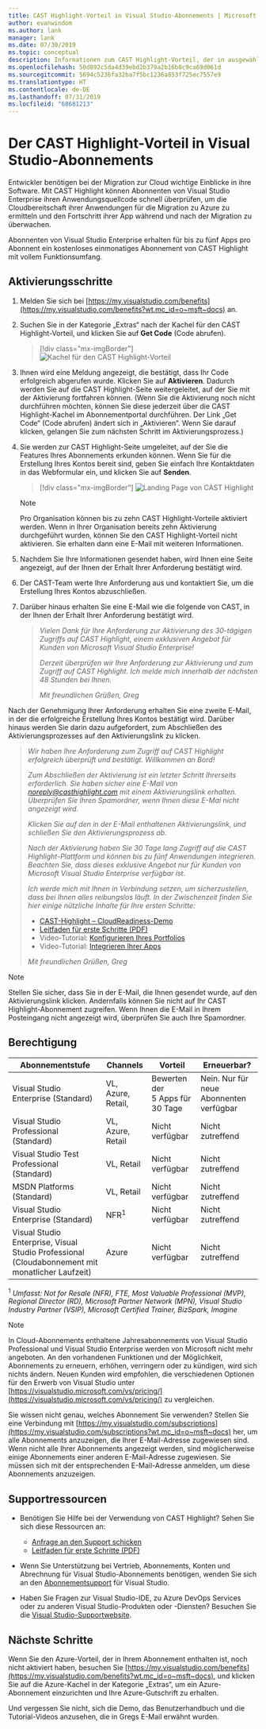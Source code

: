```yaml
---
title: CAST Highlight-Vorteil in Visual Studio-Abonnements | Microsoft-Dokumentation
author: evanwindom
ms.author: lank
manager: lank
ms.date: 07/30/2019
ms.topic: conceptual
description: Informationen zum CAST Highlight-Vorteil, der in ausgewählten Visual Studio-Abonnements enthalten ist
ms.openlocfilehash: 50d892c5da4d39ebd2b379a2b16b8c9ca69d061d
ms.sourcegitcommit: 5694c5236fa32ba7f5bc1236a853f725ec7557e9
ms.translationtype: HT
ms.contentlocale: de-DE
ms.lasthandoff: 07/31/2019
ms.locfileid: "68681213"
---
```

# <a name="the-cast-highlight-benefit-in-visual-studio-subscriptions"></a>Der CAST Highlight-Vorteil in Visual Studio-Abonnements
Entwickler benötigen bei der Migration zur Cloud wichtige Einblicke in ihre Software. Mit CAST Highlight können Abonnenten von Visual Studio Enterprise ihren Anwendungsquellcode schnell überprüfen, um die Cloudbereitschaft ihrer Anwendungen für die Migration zu Azure zu ermitteln und den Fortschritt ihrer App während und nach der Migration zu überwachen.

Abonnenten von Visual Studio Enterprise erhalten für bis zu fünf Apps pro Abonnent ein kostenloses einmonatiges Abonnement von CAST Highlight mit vollem Funktionsumfang.

## <a name="activation-steps"></a>Aktivierungsschritte
1. Melden Sie sich bei [https://my.visualstudio.com/benefits](https://my.visualstudio.com/benefits?wt.mc_id=o~msft~docs) an.

2. Suchen Sie in der Kategorie „Extras“ nach der Kachel für den CAST Highlight-Vorteil, und klicken Sie auf **Get Code** (Code abrufen).

   > [!div class="mx-imgBorder"]
   > ![Kachel für den CAST Highlight-Vorteil](_img/vs-cast-highlight/vs-cast-highlight-tile.png)

0. Ihnen wird eine Meldung angezeigt, die bestätigt, dass Ihr Code erfolgreich abgerufen wurde.  Klicken Sie auf **Aktivieren**. Dadurch werden Sie auf die CAST Highlight-Seite weitergeleitet, auf der Sie mit der Aktivierung fortfahren können.  (Wenn Sie die Aktivierung noch nicht durchführen möchten, können Sie diese jederzeit über die CAST Highlight-Kachel im Abonnementportal durchführen.  Der Link „Get Code“ (Code abrufen) ändert sich in „Aktivieren“. Wenn Sie darauf klicken, gelangen Sie zum nächsten Schritt im Aktivierungsprozess.)

0. Sie werden zur CAST Highlight-Seite umgeleitet, auf der Sie die Features Ihres Abonnements erkunden können.  Wenn Sie für die Erstellung Ihres Kontos bereit sind, geben Sie einfach Ihre Kontaktdaten in das Webformular ein, und klicken Sie auf **Senden**.

    > [!div class="mx-imgBorder"]
    > ![Landing Page von CAST Highlight](_img/vs-cast-highlight/vs-cast-highlight-landing.png)

   > [!NOTE]
   > Pro Organisation können bis zu zehn CAST Highlight-Vorteile aktiviert werden.  Wenn in Ihrer Organisation bereits zehn Aktivierung durchgeführt wurden, können Sie den CAST Highlight-Vorteil nicht aktivieren. Sie erhalten dann eine E-Mail mit weiteren Informationen.

0. Nachdem Sie Ihre Informationen gesendet haben, wird Ihnen eine Seite angezeigt, auf der Ihnen der Erhalt Ihrer Anforderung bestätigt wird.

0. Der CAST-Team werte Ihre Anforderung aus und kontaktiert Sie, um die Erstellung Ihres Kontos abzuschließen.

0. Darüber hinaus erhalten Sie eine E-Mail wie die folgende von CAST, in der Ihnen der Erhalt Ihrer Anforderung bestätigt wird.

   > *Vielen Dank für Ihre Anforderung zur Aktivierung des 30-tägigen Zugriffs auf CAST Highlight, einem exklusiven Angebot für Kunden von Microsoft Visual Studio Enterprise!*
   >
   > *Derzeit überprüfen wir Ihre Anforderung zur Aktivierung und zum Zugriff auf CAST Highlight. Ich melde mich innerhalb der nächsten 48 Stunden bei Ihnen.*
   >
   > *Mit freundlichen Grüßen,* 
   > *Greg*

Nach der Genehmigung Ihrer Anforderung erhalten Sie eine zweite E-Mail, in der die erfolgreiche Erstellung Ihres Kontos bestätigt wird. Darüber hinaus werden Sie darin dazu aufgefordert, zum Abschließen des Aktivierungsprozesses auf den Aktivierungslink zu klicken.

   > *Wir haben Ihre Anforderung zum Zugriff auf CAST Highlight erfolgreich überprüft und bestätigt. Willkommen an Bord!*
   >
   > *Zum Abschließen der Aktivierung ist ein letzter Schritt Ihrerseits erforderlich. Sie haben sicher eine E-Mail von noreply@casthighlight.com mit einem Aktivierungslink erhalten. Überprüfen Sie Ihren Spamordner, wenn Ihnen diese E-Mai nicht angezeigt wird.*
   >
   > *Klicken Sie auf den in der E-Mail enthaltenen Aktivierungslink, und schließen Sie den Aktivierungsprozess ab.*
   >
   > *Nach der Aktivierung haben Sie 30 Tage lang Zugriff auf die CAST Highlight-Plattform und können bis zu fünf Anwendungen integrieren. Beachten Sie, dass dieses exklusive Angebot nur für Kunden von Microsoft Visual Studio Enterprise verfügbar ist.*
   >
   > *Ich werde mich mit Ihnen in Verbindung setzen, um sicherzustellen, dass bei Ihnen alles reibungslos läuft. In der Zwischenzeit finden Sie hier einige nützliche Inhalte für Ihre ersten Schritte:*
   >
   > - [CAST-Highlight – CloudReadiness-Demo](https://www.youtube.com/watch?v=wFUpAzn1Iu8&feature=youtu.be)
   > - [Leitfaden für erste Schritte (PDF)](https://casthighlight.com/Getting-Started-Guide.pdf)
   > - Video-Tutorial: [Konfigurieren Ihres Portfolios](https://www.youtube.com/watch?v=MDm8ln4vuGE)
   > - Video-Tutorial: [Integrieren Ihrer Apps](https://www.youtube.com/watch?v=x-7Dsn3Rmw4)
   >
   > *Mit freundlichen Grüßen,* 
   > *Greg*

   > [!NOTE]
   > Stellen Sie sicher, dass Sie in der E-Mail, die Ihnen gesendet wurde, auf den Aktivierungslink klicken.  Andernfalls können Sie nicht auf Ihr CAST Highlight-Abonnement zugreifen. Wenn Ihnen die E-Mail in Ihrem Posteingang nicht angezeigt wird, überprüfen Sie auch Ihre Spamordner.

## <a name="eligibility"></a>Berechtigung
| Abonnementstufe                                                 |     Channels                                            | Vorteil                                                          | Erneuerbar?    |
|--------------------------------------------------------------------|---------------------------------------------------------|------------------------------------------------------------------|---------------|
| Visual Studio Enterprise (Standard)   | VL, Azure, Retail, | Bewerten der 5 Apps für 30 Tage|  Nein.  Nur für neue Abonnenten verfügbar          |
| Visual Studio Professional (Standard) | VL, Azure, Retail                                       | Nicht verfügbar                                                             |  Nicht zutreffend          |
| Visual Studio Test Professional (Standard)                         | VL, Retail                                              | Nicht verfügbar                                             |  Nicht zutreffend           |
| MSDN Platforms (Standard)                                          | VL, Retail                                              | Nicht verfügbar                                              |  Nicht zutreffend          |
| Visual Studio Enterprise (Standard)  | NFR<sup>1</sup> |Nicht verfügbar  | Nicht zutreffend |
| Visual Studio Enterprise, Visual Studio Professional (Cloudabonnement mit monatlicher Laufzeit) | Azure | Nicht verfügbar | Nicht zutreffend |

<sup>1</sup> *Umfasst:  Not for Resale (NFR), FTE, Most Valuable Professional (MVP), Regional Director (RD), Microsoft Partner Network (MPN), Visual Studio Industry Partner (VSIP), Microsoft Certified Trainer, BizSpark, Imagine*

> [!NOTE]
> In Cloud-Abonnements enthaltene Jahresabonnements von Visual Studio Professional und Visual Studio Enterprise werden von Microsoft nicht mehr angeboten. An den vorhandenen Funktionen und der Möglichkeit, Abonnements zu erneuern, erhöhen, verringern oder zu kündigen, wird sich nichts ändern. Neuen Kunden wird empfohlen, die verschiedenen Optionen für den Erwerb von Visual Studio unter [https://visualstudio.microsoft.com/vs/pricing/](https://visualstudio.microsoft.com/vs/pricing/) zu vergleichen.

Sie wissen nicht genau, welches Abonnement Sie verwenden?  Stellen Sie eine Verbindung mit [https://my.visualstudio.com/subscriptions](https://my.visualstudio.com/subscriptions?wt.mc_id=o~msft~docs) her, um alle Abonnements anzuzeigen, die Ihrer E-Mail-Adresse zugewiesen sind. Wenn nicht alle Ihrer Abonnements angezeigt werden, sind möglicherweise einige Abonnements einer anderen E-Mail-Adresse zugewiesen.  Sie müssen sich mit der entsprechenden E-Mail-Adresse anmelden, um diese Abonnements anzuzeigen.

## <a name="support-resources"></a>Supportressourcen
- Benötigen Sie Hilfe bei der Verwendung von CAST Highlight?  Sehen Sie sich diese Ressourcen an:
  - [Anfrage an den Support schicken](https://casthighlight.com/support/)
  - [Leitfaden für erste Schritte (PDF)](https://casthighlight.com/Getting-Started-Guide.pdf)

- Wenn Sie Unterstützung bei Vertrieb, Abonnements, Konten und Abrechnung für Visual Studio-Abonnements benötigen, wenden Sie sich an den [Abonnementsupport](https://visualstudio.microsoft.com/subscriptions/support/) für Visual Studio.
- Haben Sie Fragen zur Visual Studio-IDE, zu Azure DevOps Services oder zu anderen Visual Studio-Produkten oder -Diensten?  Besuchen Sie die [Visual Studio-Supportwebsite](https://visualstudio.microsoft.com/support/).

## <a name="next-steps"></a>Nächste Schritte
Wenn Sie den Azure-Vorteil, der in Ihrem Abonnement enthalten ist, noch nicht aktiviert haben, besuchen Sie [https://my.visualstudio.com/benefits](https://my.visualstudio.com/benefits?wt.mc_id=o~msft~docs), und klicken Sie auf die Azure-Kachel in der Kategorie „Extras“, um ein Azure-Abonnement einzurichten und Ihre Azure-Gutschrift zu erhalten.

Und vergessen Sie nicht, sich die Demo, das Benutzerhandbuch und die Tutorial-Videos anzusehen, die in Gregs E-Mail erwähnt wurden.
